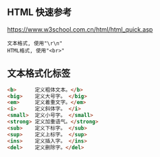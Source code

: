 

## HTML 快速参考
https://www.w3school.com.cn/html/html_quick.asp

```
文本格式, 使用"\r\n"
HTML格式, 使用"<br>"
```


## 文本格式化标签

```html
<b>      定义粗体文本。</b> 
<big>    定义大号字。 </big> 
<em>     定义着重文字。</em>
<i>      定义斜体字。 </i>  
<small>  定义小号字。 </small>
<strong> 定义加重语气。</strong> 
<sub>    定义下标字。 </sub>
<sup>    定义上标字。 </sup>
<ins>    定义插入字。 </ins>
<del>	 定义删除字。</del>

```
